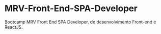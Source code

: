 # MRV-Front-End-SPA-Developer
Bootcamp MRV Front End SPA Developer, de desenvolvimento Front-end e ReactJS.
